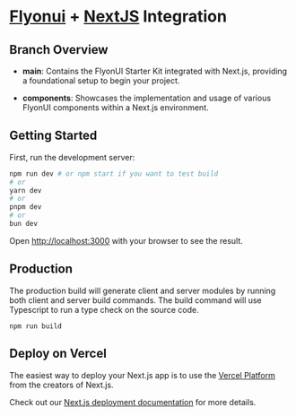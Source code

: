 # [Flyonui](https://flyonui.com/) + [NextJS](https://nextjs.org/) Integration

## Branch Overview

- **main**: Contains the FlyonUI Starter Kit integrated with Next.js, providing a foundational setup to begin your project.

- **components**: Showcases the implementation and usage of various FlyonUI components within a Next.js environment.

## Getting Started

First, run the development server:

```bash
npm run dev # or npm start if you want to test build
# or
yarn dev
# or
pnpm dev
# or
bun dev
```

Open [http://localhost:3000](http://localhost:3000) with your browser to see the result.

## Production

The production build will generate client and server modules by running both client and server build commands. The build command will use Typescript to run a type check on the source code.

```shell
npm run build
```

## Deploy on Vercel

The easiest way to deploy your Next.js app is to use the [Vercel Platform](https://vercel.com/new?utm_medium=default-template&filter=next.js&utm_source=create-next-app&utm_campaign=create-next-app-readme) from the creators of Next.js.

Check out our [Next.js deployment documentation](https://nextjs.org/docs/app/building-your-application/deploying) for more details.
